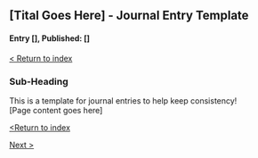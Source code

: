 ## [Tital Goes Here] - Journal Entry Template 
#### Entry [<span id="index"></span>], Published: [<span id="published"></span>]

[< Return to index ](../)

### Sub-Heading

This is a template for journal entries to help keep consistency!  
[Page content goes here]

<span id="priv_entry"></span>

[<Return to index](../)

<a id="next_entry" href="">Next ></span>

<script>
// Store the entry id and published values in a JS script, to make life easier with updateing links.
entry_id  = 0
published = "" 

document.getElementByID("entry_index").innerHTML = entry_id
document.getElementByID("published").innerHTML   = published

next_id = entry_id + 1
priv_id = entry_id - 1

// TODO: need to find a way to prevent next page link if on last entry
// Maybe i could just use the js fetch API to see if it returns an error or not.
document.getElementByID("next_entry").href = "journal_"+ next_id

// only display the priv page link if we have gone past the first page.
if ( priv_id > 0)
    document.getElementByID("priv_entry").innerHTML = '<a href="journal_'+priv_id+'">< Priv</a>'

</script>